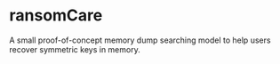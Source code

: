 # ransomCare
A small proof-of-concept memory dump searching model to help users recover symmetric keys in memory.
